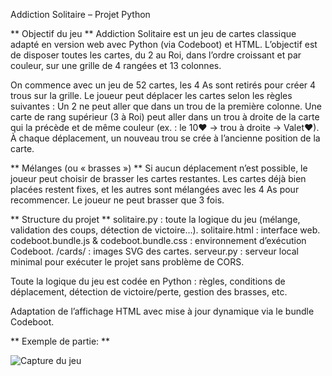 
Addiction Solitaire – Projet Python


** Objectif du jeu **
Addiction Solitaire est un jeu de cartes classique adapté en version web avec Python (via Codeboot) et HTML. L’objectif est de disposer toutes les cartes, du 2 au Roi, dans l’ordre croissant et par couleur, sur une grille de 4 rangées et 13 colonnes.

On commence avec un jeu de 52 cartes, les 4 As sont retirés pour créer 4 trous sur la grille.
Le joueur peut déplacer les cartes selon les règles suivantes :
Un 2 ne peut aller que dans un trou de la première colonne.
Une carte de rang supérieur (3 à Roi) peut aller dans un trou à droite de la carte qui la précède et de même couleur (ex. : le 10♥ → trou à droite → Valet♥).
À chaque déplacement, un nouveau trou se crée à l’ancienne position de la carte.



** Mélanges (ou « brasses ») **
Si aucun déplacement n’est possible, le joueur peut choisir de brasser les cartes restantes.
Les cartes déjà bien placées restent fixes, et les autres sont mélangées avec les 4 As pour recommencer.
Le joueur ne peut brasser que 3 fois.


** Structure du projet **
solitaire.py : toute la logique du jeu (mélange, validation des coups, détection de victoire…).
solitaire.html : interface web.
codeboot.bundle.js & codeboot.bundle.css : environnement d’exécution Codeboot.
/cards/ : images SVG des cartes.
serveur.py : serveur local minimal pour exécuter le projet sans problème de CORS.




Toute la logique du jeu est codée en Python : règles, conditions de déplacement, détection de victoire/perte, gestion des brasses, etc.

Adaptation de l’affichage HTML avec mise à jour dynamique via le bundle Codeboot.


** Exemple de partie: **

![Capture du jeu](./assets/gameplay_simple)







